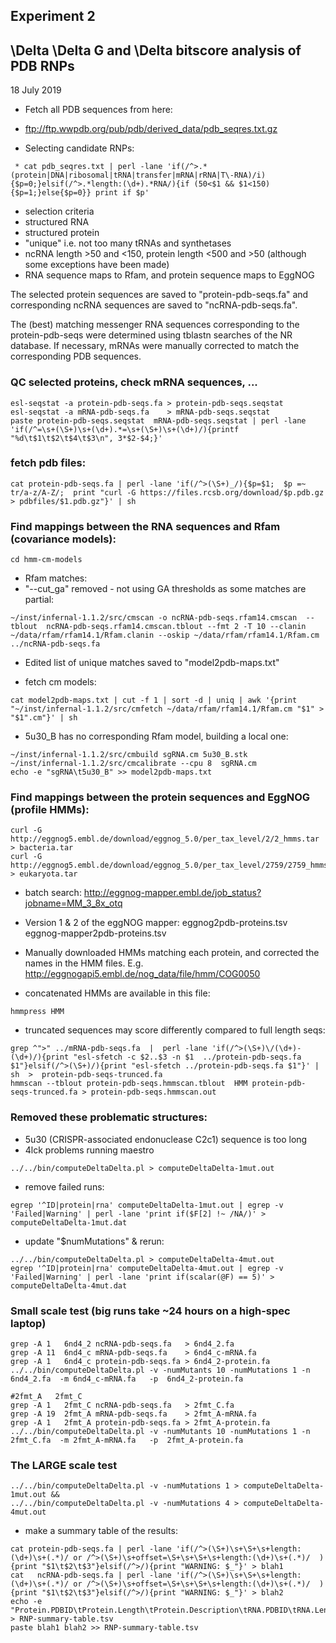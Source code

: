 
## Experiment 2

## \Delta \Delta G and \Delta bitscore analysis of PDB RNPs  

18 July 2019

* Fetch all PDB sequences from here:
 * ftp://ftp.wwpdb.org/pub/pdb/derived_data/pdb_seqres.txt.gz

* Selecting candidate RNPs:
```
 * cat pdb_seqres.txt | perl -lane 'if(/^>.*(protein|DNA|ribosomal|tRNA|transfer|mRNA|rRNA|T\-RNA)/i){$p=0;}elsif(/^>.*length:(\d+).*RNA/){if (50<$1 && $1<150){$p=1;}else{$p=0}} print if $p'
```

* selection criteria 
 * structured RNA
 * structured protein
 * "unique" i.e. not too many tRNAs and synthetases
 * ncRNA length >50 and <150, protein length <500 and >50 (although some exceptions have been made)
 * RNA sequence maps to Rfam, and protein sequence maps to EggNOG
 
The selected protein sequences are saved to "protein-pdb-seqs.fa" and corresponding ncRNA sequences are saved to "ncRNA-pdb-seqs.fa". 

The (best) matching messenger RNA sequences corresponding to the
protein-pdb-seqs were determined using tblastn searches of the NR
database. If necessary, mRNAs were manually corrected to match the
corresponding PDB sequences. 

### QC selected proteins, check mRNA sequences, ...
```
esl-seqstat -a protein-pdb-seqs.fa > protein-pdb-seqs.seqstat
esl-seqstat -a mRNA-pdb-seqs.fa    > mRNA-pdb-seqs.seqstat
paste protein-pdb-seqs.seqstat  mRNA-pdb-seqs.seqstat | perl -lane 'if(/^=\s+(\S+)\s+(\d+).*=\s+(\S+)\s+(\d+)/){printf "%d\t$1\t$2\t$4\t$3\n", 3*$2-$4;}'
```
### fetch pdb files: 
```
cat protein-pdb-seqs.fa | perl -lane 'if(/^>(\S+)_/){$p=$1;  $p =~ tr/a-z/A-Z/;  print "curl -G https://files.rcsb.org/download/$p.pdb.gz > pdbfiles/$1.pdb.gz"}' | sh
```

### Find mappings between the RNA sequences and Rfam (covariance models):
```
cd hmm-cm-models
```
* Rfam matches:
 * "--cut_ga" removed - not using GA thresholds as some matches are partial: 
```
~/inst/infernal-1.1.2/src/cmscan -o ncRNA-pdb-seqs.rfam14.cmscan  --tblout  ncRNA-pdb-seqs.rfam14.cmscan.tblout --fmt 2 -T 10 --clanin ~/data/rfam/rfam14.1/Rfam.clanin --oskip ~/data/rfam/rfam14.1/Rfam.cm  ../ncRNA-pdb-seqs.fa
```

* Edited list of unique matches saved to "model2pdb-maps.txt"

* fetch cm models: 
```
cat model2pdb-maps.txt | cut -f 1 | sort -d | uniq | awk '{print "~/inst/infernal-1.1.2/src/cmfetch ~/data/rfam/rfam14.1/Rfam.cm "$1" > "$1".cm"}' | sh
```

* 5u30_B has no corresponding Rfam model, building a local one: 
```
~/inst/infernal-1.1.2/src/cmbuild sgRNA.cm 5u30_B.stk
~/inst/infernal-1.1.2/src/cmcalibrate --cpu 8  sgRNA.cm
echo -e "sgRNA\t5u30_B" >> model2pdb-maps.txt
```

### Find mappings between the protein sequences and EggNOG (profile HMMs): 
```
curl -G http://eggnog5.embl.de/download/eggnog_5.0/per_tax_level/2/2_hmms.tar > bacteria.tar
curl -G http://eggnog5.embl.de/download/eggnog_5.0/per_tax_level/2759/2759_hmms.tar > eukaryota.tar
```

* batch search: http://eggnog-mapper.embl.de/job_status?jobname=MM_3_8x_otq
 * Version 1 & 2 of the eggNOG mapper: eggnog2pdb-proteins.tsv  eggnog-mapper2pdb-proteins.tsv

* Manually downloaded HMMs matching each protein, and corrected the names in the HMM files. E.g. http://eggnogapi5.embl.de/nog_data/file/hmm/COG0050

* concatenated HMMs are available in this file:
```
hmmpress HMM
```
* truncated sequences may score differently compared to full length seqs: 
```
grep ^">" ../mRNA-pdb-seqs.fa  |  perl -lane 'if(/^>(\S+)\/(\d+)-(\d+)/){print "esl-sfetch -c $2..$3 -n $1  ../protein-pdb-seqs.fa $1"}elsif(/^>(\S+)/){print "esl-sfetch ../protein-pdb-seqs.fa $1"}' | sh  >  protein-pdb-seqs-trunced.fa
hmmscan --tblout protein-pdb-seqs.hmmscan.tblout  HMM protein-pdb-seqs-trunced.fa > protein-pdb-seqs.hmmscan.out
```

### Removed these problematic structures:
* 5u30 (CRISPR-associated endonuclease C2c1) sequence is too long
* 4lck problems running maestro
```
../../bin/computeDeltaDelta.pl > computeDeltaDelta-1mut.out
```
* remove failed runs: 
```
egrep '^ID|protein|rna' computeDeltaDelta-1mut.out | egrep -v 'Failed|Warning' | perl -lane 'print if($F[2] !~ /NA/)' > computeDeltaDelta-1mut.dat
```

* update "\$numMutations" & rerun:
```
../../bin/computeDeltaDelta.pl > computeDeltaDelta-4mut.out
egrep '^ID|protein|rna' computeDeltaDelta-4mut.out | egrep -v 'Failed|Warning' | perl -lane 'print if(scalar(@F) == 5)' > computeDeltaDelta-4mut.dat
```

### Small scale test (big runs take ~24 hours on a high-spec laptop)
```
grep -A 1   6nd4_2 ncRNA-pdb-seqs.fa   > 6nd4_2.fa
grep -A 11  6nd4_c mRNA-pdb-seqs.fa    > 6nd4_c-mRNA.fa   
grep -A 1   6nd4_c protein-pdb-seqs.fa > 6nd4_2-protein.fa     
../../bin/computeDeltaDelta.pl -v -numMutants 10 -numMutations 1 -n 6nd4_2.fa  -m 6nd4_c-mRNA.fa   -p  6nd4_2-protein.fa     

#2fmt_A   2fmt_C
grep -A 1   2fmt_C ncRNA-pdb-seqs.fa   > 2fmt_C.fa
grep -A 19  2fmt_A mRNA-pdb-seqs.fa    > 2fmt_A-mRNA.fa   
grep -A 1   2fmt_A protein-pdb-seqs.fa > 2fmt_A-protein.fa     
../../bin/computeDeltaDelta.pl -v -numMutants 10 -numMutations 1 -n 2fmt_C.fa  -m 2fmt_A-mRNA.fa   -p  2fmt_A-protein.fa     
```



### The LARGE scale test
```
../../bin/computeDeltaDelta.pl -v -numMutations 1 > computeDeltaDelta-1mut.out &&
../../bin/computeDeltaDelta.pl -v -numMutations 4 > computeDeltaDelta-4mut.out
```

* make a summary table of the results:
```
cat protein-pdb-seqs.fa | perl -lane 'if(/^>(\S+)\s+\S+\s+length:(\d+)\s+(.*)/ or /^>(\S+)\s+offset=\S+\s+\S+\s+length:(\d+)\s+(.*)/  ){print "$1\t$2\t$3"}elsif(/^>/){print "WARNING: $_"}' > blah1 
cat   ncRNA-pdb-seqs.fa | perl -lane 'if(/^>(\S+)\s+\S+\s+length:(\d+)\s+(.*)/ or /^>(\S+)\s+offset=\S+\s+\S+\s+length:(\d+)\s+(.*)/  ){print "$1\t$2\t$3"}elsif(/^>/){print "WARNING: $_"}' > blah2
echo -e "Protein.PDBID\tProtein.Length\tProtein.Description\tRNA.PDBID\tRNA.Length\tRNA.Description" > RNP-summary-table.tsv
paste blah1 blah2 >> RNP-summary-table.tsv
```
